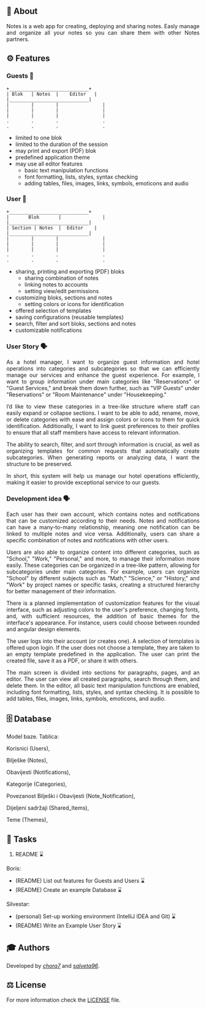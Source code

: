 ## 📝 About

<div align="justify">
Notes is a web app for creating, deploying and sharing notes. Easly manage and organize
all your notes so you can share them with other Notes partners.
</div>

## ⚙️ Features

### Guests 👥

```
+_____________________________+
| Blok   | Notes  |    Editor   |
|_____________________________|
|        |        |                |
|        |        |                |
|        |        |                |
.        .        .                .
.        .        .                .
```

- limited to one blok
- limited to the duration of the session
- may print and export (PDF) blok
- predefined application theme
- may use all editor features
    - basic text manipulation functions
    - font formatting, lists, styles, syntax checking
    - adding tables, files, images, links, symbols, emoticons and audio


### User 👤

```
+_____________________________+
|       Blok       |               |
|_____________________________|
| Section | Notes  |  Editor    |
|_____________________________|
|        |        |                |
|        |        |                |
|        |        |                |
.        .        .                .
.        .        .                .
```

- sharing, printing and exporting (PDF) bloks
    - sharing combination of notes
    - linking notes to accounts
    - setting view/edit permissions
- customizing bloks, sections and notes
    - setting colors or icons for identification
- offered selection of templates
- saving configurations (reusable templates)
- search, filter and sort bloks, sections and notes
- customizable notifications

### User Story 🗣️

<div align="justify">
As a hotel manager, I want to organize guest information and hotel operations into
categories and subcategories so that we can efficiently manage our services and
enhance the guest experience. For example, I want to group information under main
categories like "Reservations" or "Guest Services," and break them down further, such
as "VIP Guests" under "Reservations" or "Room Maintenance" under "Housekeeping."

I’d like to view these categories in a tree-like structure where staff can easily
expand or collapse sections. I want to be able to add, rename, move, or delete
categories with ease and assign colors or icons to them for quick identification.
Additionally, I want to link guest preferences to their profiles to ensure that all
staff members have access to relevant information.

The ability to search, filter, and sort through information is crucial, as well as 
organizing templates for common requests that automatically create subcategories.
When generating reports or analyzing data, I want the structure to be preserved.

In short, this system will help us manage our hotel operations efficiently, making
it easier to provide exceptional service to our guests.
</div>


### Development idea 🗣️

<div align="justify">
Each user has their own account, which contains notes and notifications that can be 
customized according to their needs. Notes and notifications can have a many-to-many 
relationship, meaning one notification can be linked to multiple notes and vice versa.
Additionally, users can share a specific combination of notes and notifications with 
other users.

Users are also able to organize content into different categories, such as "School," 
"Work," "Personal," and more, to manage their information more easily. These categories
can be organized in a tree-like pattern, allowing for subcategories under main categories.
For example, users can organize "School" by different subjects such as "Math," 
"Science," or "History," and "Work" by project names or specific tasks, creating 
a structured hierarchy for better management of their information.

There is a planned implementation of customization features for the visual interface, 
such as adjusting colors to the user's preference, changing fonts, and, with 
sufficient resources, the addition of basic themes for the interface's appearance.
For instance, users could choose between rounded and angular design elements.

The user logs into their account (or creates one). A selection of templates is 
offered upon login. If the user does not choose a template, they are taken to an 
empty template predefined in the application. The user can print the created file, 
save it as a PDF, or share it with others.

The main screen is divided into sections for paragraphs, pages, and an editor. 
The user can view all created 
paragraphs, search through them, and delete them.
In the editor, all basic text manipulation functions are enabled, including font 
formatting, lists, styles, and syntax checking. It is possible to add tables, 
files, images, links, symbols, emoticons, and audio. 
</div>

## 🗄️ Database

Model baze.
Tablica:

Korisnici (Users),

Bilješke (Notes),

Obavijesti (Notifications),

Kategorije (Categories),

Povezanost Bilješki i Obavijesti (Note_Notification),

Dijeljeni sadržaji (Shared_Items),

Teme (Themes),

## 📌 Tasks

1. README ⌛️

Boris:  
- (README) List out features for Guests and Users ⌛️
- (README) Create an example Database ⌛️

Silvestar:  
- (personal) Set-up working environment (IntelliJ IDEA and Git) ⌛️
- (README) Write an Example User Story ⌛️

## 🎓 Authors

Developed by [*chora7*](https://github.com/chora7) and [*salveta96*](https://github.com/salveta96).

## ⚖️  License

For more information check the [LICENSE](LICENSE) file.
